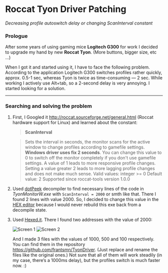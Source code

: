  # Roccat Tyon Driver Patching
 _Decreasing profile autoswitch delay or changing ScanInterval constant_
 
 ### Prologue

After some years of using gaming mice **Logitech G300** for work I decided to upgrade my hand by new **Roccat Tyon**. (More buttons, bigger size, etc ...)

When I got it and started using it, I have to face the following problem. According to the application Logitech G300 switches profiles rather quickly, approx. 0.5-1 sec, whereas Tyon is twice as time-consuming — 2 sec. While working I actively use Alt+tab, so a 2-second delay is very annoying. I started looking for a solution.

***

 ### Searching and solving the problem

1. First, I Googled it http://roccat.sourceforge.net/general.html (Roccat hardware support for Linux) and learned about the constant:

    >**ScanInterval**
    
    >Sets the interval in seconds, the monitor scans for the active window to change profiles according to gamefile settings. **Windows driver uses fix 2 seconds**. You can change this value to 0 to switch off the monitor completely if you don't use gamefile settings. A value of 1 leads to more responsive profile changes. Setting a value greater 2 leads to more lagging profile changes and does not make much sense.
    >Valid values: integer >= 0
    >Default value: 2
    >Supported since roccat-tools version 1.0.0
    

2. Used [dotPeek](https://www.jetbrains.com/decompiler/) decompiler to find necessary lines of the code in *TyonMonitorW.exe* with `ScanInterval = 2000` or smth like that. There I found 2 lines with value 2000. So, I decided to change this value in the [HEX editor](https://hexed.it) because I would never rebuild this exe back from a decompile state.

3. Used  [Hexed.it](https://hexed.it). There I found two addresses with the value of 2000:

   ![Screen 1](https://image.prntscr.com/image/a5d11ce86f2f4da1b7ef8f9c03b52d9a.jpg)
   ![Screen 2](https://image.prntscr.com/image/2ff14905c1b543bfb64458fa5a98f2fc.jpg)
   
   And I made 3 files with the values of 1000, 500 and 100 respectively. You can find them in the repository https://github.com/frantsmn/TyonDriver. (Just replace and rename the files like the original ones.) Not sure that all of them will work steadily (in my case, there’s a 1000ms delay), but the profiles switch is much faster now. :)
